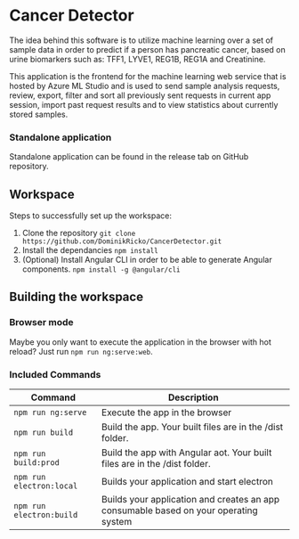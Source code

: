 # Cancer Detector

The idea behind this software is to utilize machine learning over a set of sample data in order to predict if a person has pancreatic cancer, based on urine biomarkers such as: TFF1, LYVE1, REG1B, REG1A and Creatinine.

This application is the frontend for the machine learning web service that is hosted by Azure ML Studio and is used to send sample analysis requests, review, export, filter and sort all previously sent requests in current app session, import past request results and to view statistics about currently stored samples.

### Standalone application

Standalone application can be found in the release tab on GitHub repository.

## Workspace

Steps to successfully set up the workspace:

1. Clone the repository `git clone https://github.com/DominikRicko/CancerDetector.git`
2. Install the dependancies `npm install`
3. (Optional) Install Angular CLI in order to be able to generate Angular components. `npm install -g @angular/cli`
   
## Building the workspace

### Browser mode

Maybe you only want to execute the application in the browser with hot reload? Just run `npm run ng:serve:web`.

### Included Commands

|Command|Description|
|--|--|
|`npm run ng:serve`| Execute the app in the browser |
|`npm run build`| Build the app. Your built files are in the /dist folder. |
|`npm run build:prod`| Build the app with Angular aot. Your built files are in the /dist folder. |
|`npm run electron:local`| Builds your application and start electron
|`npm run electron:build`| Builds your application and creates an app consumable based on your operating system |
